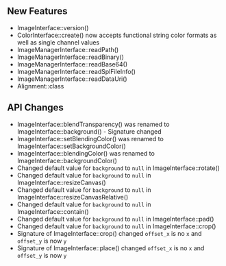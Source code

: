 ## New Features

- ImageInterface::version()
- ColorInterface::create() now accepts functional string color formats as well as single channel values
- ImageManagerInterface::readPath()
- ImageManagerInterface::readBinary()
- ImageManagerInterface::readBase64()
- ImageManagerInterface::readSplFileInfo()
- ImageManagerInterface::readDataUri()
- Alignment::class

## API Changes

- ImageInterface::blendTransparency() was renamed to ImageInterface::background() - Signature changed
- ImageInterface::setBlendingColor() was renamed to ImageInterface::setBackgroundColor()
- ImageInterface::blendingColor() was renamed to ImageInterface::backgroundColor()
- Changed default value for `background` to `null` in ImageInterface::rotate()
- Changed default value for `background` to `null` in ImageInterface::resizeCanvas()
- Changed default value for `background` to `null` in ImageInterface::resizeCanvasRelative()
- Changed default value for `background` to `null` in ImageInterface::contain()
- Changed default value for `background` to `null` in ImageInterface::pad()
- Changed default value for `background` to `null` in ImageInterface::crop()
- Signature of ImageInterface::crop() changed `offset_x` is no `x` and `offset_y` is now `y`
- Signature of ImageInterface::place() changed `offset_x` is no `x` and `offset_y` is now `y`
